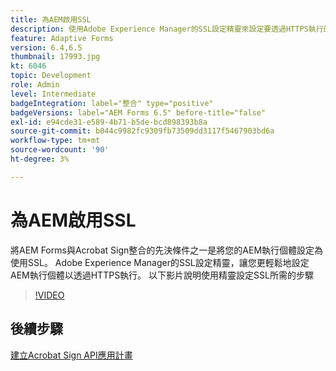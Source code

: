 ```yaml
---
title: 為AEM啟用SSL
description: 使用Adobe Experience Manager的SSL設定精靈來設定要透過HTTPS執行的AEM執行個體。
feature: Adaptive Forms
version: 6.4,6.5
thumbnail: 17993.jpg
kt: 6046
topic: Development
role: Admin
level: Intermediate
badgeIntegration: label="整合" type="positive"
badgeVersions: label="AEM Forms 6.5" before-title="false"
exl-id: e94cde31-e589-4b71-b5de-bcd898393b8a
source-git-commit: b044c9982fc9309fb73509dd3117f5467903bd6a
workflow-type: tm+mt
source-wordcount: '90'
ht-degree: 3%

---
```


# 為AEM啟用SSL

將AEM Forms與Acrobat Sign整合的先決條件之一是將您的AEM執行個體設定為使用SSL。 Adobe Experience Manager的SSL設定精靈，讓您更輕鬆地設定AEM執行個體以透過HTTPS執行。
以下影片說明使用精靈設定SSL所需的步驟

>[!VIDEO](https://video.tv.adobe.com/v/17993&learn=on)

## 後續步驟

[建立Acrobat Sign API應用計畫](./create-adobe-sign-api-application.md)

